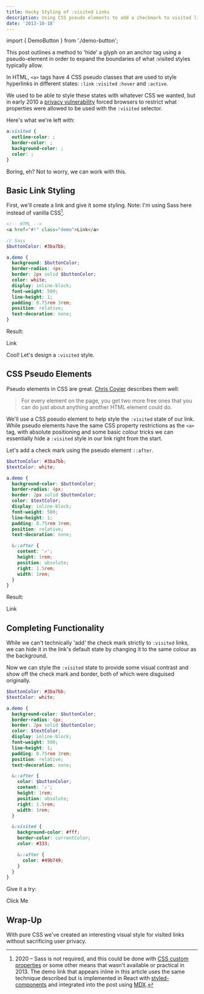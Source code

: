 ```yaml
---
title: Hacky Styling of :visited Links
description: Using CSS pseudo elements to add a checkmark to visited links.
date: '2013-10-18'
---
```


import { DemoButton } from './demo-button';

<Note>

This post outlines a method to 'hide' a glyph on an anchor tag using a pseudo-element in order to expand the boundaries of what :visited styles typically allow.

</Note>

In HTML, `<a>` tags have 4 CSS pseudo classes that are used to style hyperlinks in different states: `:link` `:visited` `:hover` and `:active`.

We used to be able to style these states with whatever CSS we wanted, but in early 2010 a [privacy vulnerability](http://blog.mozilla.org/security/2010/03/31/plugging-the-css-history-leak/) forced browsers to restrict what properties were allowed to be used with the `:visited` selector.

Here's what we're left with:

```css
a:visited {
  outline-color: ;
  border-color: ;
  background-color: ;
  color: ;
}
```

Boring, eh? Not to worry, we can work with this.

## Basic Link Styling

First, we'll create a link and give it some styling. Note: I'm using Sass here instead of vanilla CSS[^1].

```html
<!-- HTML -->
<a href="#!" class="demo">Link</a>
```

```scss
// Sass
$buttonColor: #3ba7bb;

a.demo {
  background: $buttonColor;
  border-radius: 4px;
  border: 2px solid $buttonColor;
  color: white;
  display: inline-block;
  font-weight: 500;
  line-height: 1;
  padding: 0.75rem 3rem;
  position: relative;
  text-decoration: none;
}
```

Result:

<DemoButton>Link</DemoButton>

Cool! Let's design a `:visited` style.

## CSS Pseudo Elements

Pseudo elements in CSS are great. [Chris Coyier](http://css-tricks.com/pseudo-element-roundup/) describes them well:

> For every element on the page, you get two more free ones that you can do just about anything another HTML element could do.

We'll use a CSS pseudo element to help style the `:visited` state of our link. While pseudo elements have the same CSS property restrictions as the `<a>` tag, with absolute positioning and some basic colour tricks we can essentially hide a `:visited` style in our link right from the start.

Let's add a check mark using the pseudo element `::after`.

```scss
$buttonColor: #3ba7bb;
$textColor: white;

a.demo {
  background-color: $buttonColor;
  border-radius: 4px;
  border: 2px solid $buttonColor;
  color: $textColor;
  display: inline-block;
  font-weight: 500;
  line-height: 1;
  padding: 0.75rem 3rem;
  position: relative;
  text-decoration: none;

  &::after {
    content: '✓';
    height: 1rem;
    position: absolute;
    right: 1.5rem;
    width: 1rem;
  }
}
```

Result:

<DemoButton stepTwo>Link</DemoButton>

## Completing Functionality

While we can't technically 'add' the check mark strictly to `:visited` links, we can hide it in the link's default state by changing it to the same colour as the background.

Now we can style the `:visited` state to provide some visual contrast and show off the check mark and border, both of which were disguised originally.

```scss
$buttonColor: #3ba7bb;
$textColor: white;

a.demo {
  background-color: $buttonColor;
  border-radius: 4px;
  border: 2px solid $buttonColor;
  color: $textColor;
  display: inline-block;
  font-weight: 500;
  line-height: 1;
  padding: 0.75rem 3rem;
  position: relative;
  text-decoration: none;

  &::after {
    color: $buttonColor;
    content: '✓';
    height: 1rem;
    position: absolute;
    right: 1.5rem;
    width: 1rem;
  }

  &:visited {
    background-color: #fff;
    border-color: currentColor;
    color: #333;

    &::after {
      color: #49b749;
    }
  }
}
```

Give it a try:

<DemoButton
href="http://bit.ly/16m376q"
target="\_blank"
rel="noopener noreferrer"
stepTwo
stepThree>
Click Me
</DemoButton>

## Wrap-Up

With pure CSS we've created an interesting visual style for visited links without sacrificing user privacy.

[^1]: 2020 – Sass is not required, and this could be done with [CSS custom properties](https://developer.mozilla.org/en-US/docs/Web/CSS/Using_CSS_custom_properties) or some other means that wasn't available or practical in 2013. The demo link that appears inline in this article uses the same technique described but is implemented in React with [styled-components](https://styled-components.com/) and integrated into the post using [MDX](https://github.com/mdx-js/mdx).
